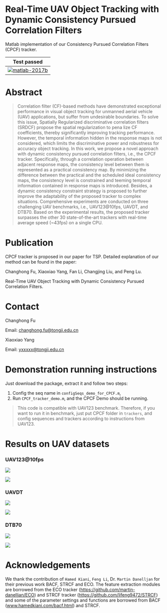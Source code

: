# Real-Time UAV Object Tracking with Dynamic Consistency Pursued Correlation Filters

Matlab implementation of our Consistency Pursued Correlation Filters (CPCF) tracker.

| **Test passed**                                              |
| ------------------------------------------------------------ |
| [![matlab-2017b](https://img.shields.io/badge/matlab-2017b-yellow.svg)](https://www.mathworks.com/products/matlab.html)|


# Abstract 
>Correlation filter (CF)-based methods have demonstrated exceptional performance in visual object tracking for unmanned aerial vehicle (UAV) applications, but suffer from undesirable boundaries. To solve this issue, Spatially Regularized discriminative correlation filters (SRDCF) propose the spatial regularization to pena lize CF coefficients, thereby significantly improving tracking performance. However, the temporal information hidden in the response maps is not considered, which limits the discriminative power and robustness for accuracy object tracking. In this work, we propose a novel approach with dynamic consistency pursued correlation filters, i.e., the CPCF tracker.  Specifically, through a correlation operation between adjacent response maps, the consistency level between them is represented as a practical consistency map. By minimizing the difference between the practical and the scheduled ideal consistency maps, the consistency level is constrained and teeming temporal information contained in response maps is introduced. Besides, a dynamic consistency constraint strategy is proposed to further improve the adaptability of the proposed tracker to complex situations. Comprehensive experiments are conducted on three challenging UAV benchmarks, i.e., UAV123@10fps, UAVDT, and DTB70. Based on the experimental results, the proposed tracker surpasses the other 30 state-of-the-art trackers with real-time average speed (~43fps) on a single CPU. 

# Publication

CPCF tracker is proposed in our paper for TSP. 
Detailed explanation of our method can be found in the paper:

Changhong Fu, Xiaoxiao Yang, Fan Li, Changjing Liu, and Peng Lu.

Real-Time UAV Object Tracking with Dynamic Consistency Pursued Correlation Filters.

# Contact 
Changhong Fu

Email: changhong.fu@tongji.edu.cn

Xiaoxiao Yang

Email: yxxxxx@tongji.edu.cn

# Demonstration running instructions

Just download the package, extract it and follow two steps:
1. Config the seq name in `configSeqs_demo_for_CPCF.m`,
2. Run `CPCF_tracker_demo.m`,
and the CPCF Demo should be running.

>This code is compatible with UAV123 benchmark. Therefore, if you want to run it in benchmark, just put CPCF folder in `trackers`, and config sequences and trackers according to instructions from UAV123. 

# Results on UAV datasets

### UAV123@10fps

![](./results/10fps_error_OPE.png)

![](./results/10fps_overlap_OPE.png)

### UAVDT

![](./results/UAVDT_error_OPE.png)

![](./results/UAVDT_overlap_OPE.png)

### DTB70

![](./results/DTB70_error_OPE.png)

![](./results/DTB70_overlap_OPE.png)



# Acknowledgements

We thank the contribution of `Hamed Kiani`, `Feng Li`, Dr. `Martin Danelljan` for their previous work BACF, STRCF and ECO. The feature extraction modules are borrowed from the ECO tracker (https://github.com/martin-danelljan/ECO) and STRCF tracker (https://github.com/lifeng9472/STRCF) and some of the parameter settings and functions are borrowed from BACF (www.hamedkiani.com/bacf.html) and STRCF.

